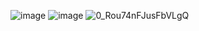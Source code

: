 ![image](https://github.com/AmirNotch/ListOfTasks/assets/69799846/82841c6d-0248-4004-8e7d-c117eda9230c)
![image](https://github.com/AmirNotch/ListOfTasks/assets/69799846/95dbfd28-19d1-4b3e-82ef-4927f282507f)
![0_Rou74nFJusFbVLgQ](https://github.com/AmirNotch/ListOfTasks/assets/69799846/fd8797a6-54a5-4631-a5ab-6d889ee244f5)
